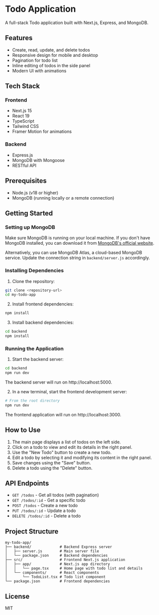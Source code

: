 # Todo Application

A full-stack Todo application built with Next.js, Express, and MongoDB.

## Features

- Create, read, update, and delete todos
- Responsive design for mobile and desktop
- Pagination for todo list
- Inline editing of todos in the side panel
- Modern UI with animations

## Tech Stack

### Frontend
- Next.js 15
- React 19
- TypeScript
- Tailwind CSS
- Framer Motion for animations

### Backend
- Express.js
- MongoDB with Mongoose
- RESTful API

## Prerequisites

- Node.js (v18 or higher)
- MongoDB (running locally or a remote connection)

## Getting Started

### Setting up MongoDB

Make sure MongoDB is running on your local machine. If you don't have MongoDB installed, you can download it from [MongoDB's official website](https://www.mongodb.com/try/download/community).

Alternatively, you can use MongoDB Atlas, a cloud-based MongoDB service. Update the connection string in `backend/server.js` accordingly.

### Installing Dependencies

1. Clone the repository:

```bash
git clone <repository-url>
cd my-todo-app
```

2. Install frontend dependencies:

```bash
npm install
```

3. Install backend dependencies:

```bash
cd backend
npm install
```

### Running the Application

1. Start the backend server:

```bash
cd backend
npm run dev
```

The backend server will run on http://localhost:5000.

2. In a new terminal, start the frontend development server:

```bash
# From the root directory
npm run dev
```

The frontend application will run on http://localhost:3000.

## How to Use

1. The main page displays a list of todos on the left side.
2. Click on a todo to view and edit its details in the right panel.
3. Use the "New Todo" button to create a new todo.
4. Edit a todo by selecting it and modifying its content in the right panel.
5. Save changes using the "Save" button.
6. Delete a todo using the "Delete" button.

## API Endpoints

- `GET /todos` - Get all todos (with pagination)
- `GET /todos/:id` - Get a specific todo
- `POST /todos` - Create a new todo
- `PUT /todos/:id` - Update a todo
- `DELETE /todos/:id` - Delete a todo

## Project Structure

```
my-todo-app/
├── backend/             # Backend Express server
│   ├── server.js        # Main server file
│   └── package.json     # Backend dependencies
├── src/                 # Frontend Next.js application
│   ├── app/             # Next.js app directory
│   │   └── page.tsx     # Home page with todo list and details
│   └── components/      # React components
│       └── TodoList.tsx # Todo list component
└── package.json         # Frontend dependencies
```

## License

MIT

